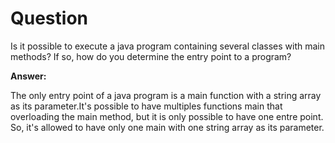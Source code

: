 # Question
Is it possible to execute a java program containing several classes with main methods? If so, how do you determine the entry point to a program?

**Answer:**

The only entry point of a java program is a main function
with a  string array as its parameter.It's possible
to have multiples functions main that overloading
the main method, but it is only possible to have 
one entre point. So, it's allowed to have only one main with one
 string array as its parameter.
